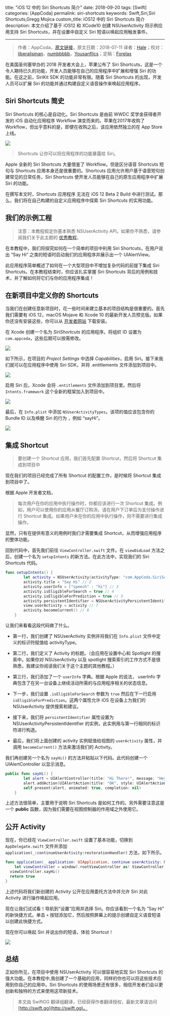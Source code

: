 title: "iOS 12 中的 Siri Shortcuts 简介"
date: 2018-09-20
tags: [Swift]
categories: [AppCoda]
permalink: siri-shortcuts
keywords: Swift,Siri,Siri Shortcuts,Gregg Mojica
custom_title: iOS12 中的 Siri Shortcuts 简介
description: 本文介绍了基于 iOS12 和 XCode10 创建 NSUserActivity 将示例应用支持 Siri Shortcuts，并在设置中自定义 Siri 短语以唤起应用触发事件。

---
> 作者：AppCoda，[原文链接](https://appcoda.com/siri-shortcuts/)，原文日期：2018-07-11
> 译者：[Hale](http://wuqiuhao.github.io)；校对：[liberalisman](http://xiaolu520.com/)，[numbbbbb](http://numbbbbb.com/)，[Yousanflics](http://blog.yousanflics.com.cn)；定稿：[Forelax](http://forelax.space)
  







<!--此处开始正文-->

在美国圣何塞举办的 2018 开发者大会上，苹果公布了 Siri Shortcuts，这是一个令人期待已久的功能，开发人员能够在自己的应用程序中扩展和增强 Siri 的功能。在这之前，SiriKit SDK 的功能非常有限。随着 Siri Shortcuts 的出现，开发人员可以扩展 Siri 的功能并通过构建自定义语音操作来唤起应用程序。

<!--more-->

## Siri Shortcuts 简史
Siri Shortcuts 的核心是自动化。Siri Shortcuts 是由前 WWDC 奖学金获得者开发的 iOS 自动化应用程序 Workflow 演变而来的。苹果在2017年收购了 Workflow，但出乎意料的是，即便在收购之后，该应用依然独立的在 App Store 上线。

![](https://appcoda.com/wp-content/uploads/2018/07/workflow-app.jpg)

> Shortcuts 让你可以将应用程序的功能暴露给 Siri。

Apple 全新的 Siri Shortcuts 大量借鉴了 Workflow。但是区分语音 Shortcuts 短句与 Shortcuts 应用本身还是很重要的。Shortcuts 应用允许用户基于语音短句创建常见的日常任务，Siri Shortcuts 使开发人员能够在自己的原生应用程序中扩展 Siri 的功能。

在撰写本文时，Shortcuts 应用程序 无法在 iOS 12 Beta 2 Build 中进行测试。那么，我们将在自己构建的自定义应用程序中探索 Siri Shortcuts 的实用功能。

## 我们的示例工程
> 注意：本教程假定你基本熟悉 NSUserActivity API。如果你不熟悉，请参阅我们关于此主题的 [优秀教程](https://www.appcoda.com/core-spotlight-framework/)。

在本教程中，我们将探究如何在一个简单的项目中利用 Siri Shortcuts，在用户说出 “Say Hi” 之类的短语时启动我们的应用程序并展示出一个 UIAlertView。

此应用程序简单概述了如何在一个大型项目中不增加复杂代码的前提下集成 Siri Shortcuts。在本教程结束时，你应该扎实掌握 Siri Shortcuts 背后的用例和技术，并了解如何将它们与你的应用程序集成！

## 在新项目中定义你的 Shortcuts

当我们在创建任意新项目时，花一些时间来建立基本的项目结构是很重要的。首先我们需要有 iOS 12，macOS Mojave 和 Xcode 10 的最新开发人员预览版。如果你还没有安装这些，你可以从 [开发者网站](https://developer.apple.com/) 下载安装。

在 Xcode 创建一个名为 *SiriShortcuts* 的应用程序。将组织 ID 设置为 `com.appcoda`，这些后期可以按需修改。

![](https://appcoda.com/wp-content/uploads/2018/07/2-1240x793.png)

如下所示，在项目的 *Project Settings* 中选择 *Capabilities*，启用 Siri。接下来我们就可以在应用程序中使用 Siri SDK，并将 .entitlements 文件添加到项目中。

![](https://appcoda.com/wp-content/uploads/2018/07/4-1240x793.png)

启用 S​​iri 后，Xcode 会将 `.entitlements` 文件添加到项目里。然后将 `Intents.framework` 这个全新的框架加入到项目中。

![](https://appcoda.com/wp-content/uploads/2018/07/7-1240x793.png)

最后，在 `Info.plist` 中添加 `NSUserActivityTypes`。该项的值应该包含你的 Bundle ID 以及唤醒 Siri 的行为 ，例如 “sayHi”。

![](https://appcoda.com/wp-content/uploads/2018/07/8-1240x775.png)

## 集成 Shortcut
> 要创建一个 Shortcut 应用，我们首先配置 Shortcut，然后将 Shortcut 集成到项目中

现在我们的项目已经完成了所有 Shortcut 的配置工作，是时候将 Shortcut 集成到项目中了。

根据 Apple 开发者文档，

> 每次用户在你的应用中执行操作时，你都应该进行一次 Shortcut 集成。例如，用户可以使用你的应用从餐厅订购汤，请在用户下订单后为支付操作进行 Shortcut 集成。如果用户未在你的应用中执行操作，则不需要进行集成操作。

显然，只有在提供有意义的用例时我们才需要集成 Shortcut，从而增强应用程序的整体功能。

回到代码中，首先我们前往 `ViewController.swift` 文件。在 `viewDidLoad` 方法之后，创建一个名为 `setupIntents` 的新方法。在此方法中，实现我们的 Siri Shortcuts 代码。

```swift
func setupIntents() {
        let activity = NSUserActivity(activityType: "com.AppCoda.SiriSortcuts.sayHi") // 1
        activity.title = "Say Hi" // 2
        activity.userInfo = ["speech" : "hi"] // 3
        activity.isEligibleForSearch = true // 4
        activity.isEligibleForPrediction = true // 5
        activity.persistentIdentifier = NSUserActivityPersistentIdentifier(rawValue: "com.AppCoda.SiriSortcuts.sayHi") // 6
        view.userActivity = activity // 7
        activity.becomeCurrent() // 8
    }
```

让我们来看看这段代码做了什么。

* 第一行，我们创建了 NSUserActivity 实例并将我们在 `Info.plist` 文件中定义的标识符赋值给 activityType。

* 第二行，我们定义了 Activity 的标题。（会应用在设置中心和 Spotlight 的搜索中。如果你对 NSUserActivity 以及 spotlight 搜索索引的工作方式不是很熟悉，我建议你阅读我们关于这个主题的其他教程。）

* 第三行，我们添加了一个 `userInfo` 字典。根据 Apple 的说法， userInfo 字典包含了在另一台设备上继续活动所需的与应用程序相关的状态信息。

* 下一步，我们设置 `.isEligibleForSearch` 参数为 `true` 然后在下一行启用 `isEligibleForPrediction`。这两个属性允许 iOS 在设备上为我们的 NSUserActivity 提供搜索和建议。

* 接下来，我们将 `persistentIdentifier` 属性设置为 NSUserActivityPersistentIdentifier 的实例，此实例用与第一行相同的标识符进行构造。

* 最后，我们将上面创建的 activity 实例赋值给视图的 `userActivity` 属性，并调用 `becomeCurrent()` 方法来激活我们的 Activity。


我们再创建另一个名为 `sayHi()` 的方法并粘贴以下代码。此代码创建一个 UIAlertController 以显示消息。

```swift
public func sayHi() {
        let alert = UIAlertController(title: "Hi There!", message: "Hey there! Glad to see you got this working!", preferredStyle: UIAlertController.Style.alert)
        alert.addAction(UIAlertAction(title: "OK", style: UIAlertAction.Style.default, handler: nil))
        self.present(alert, animated: true, completion: nil)
    }
```

上述方法很简单，主要用于说明 Siri Shortcuts 是如何工作的。另外需要注意这是一个 **public** 函数，因为我们需要在视图控制器的作用域之外使用它。

## 公开 Activity

现在，你已经在 `ViewController.swift` 设置了基本功能，切换到 `AppDelegate.swift` 文件并添加 `application(_:continueUserActivity:restorationHandler)` 方法，如下所示。

```swift
func application(_ application: UIApplication, continue userActivity: NSUserActivity, restorationHandler: @escaping ([UIUserActivityRestoring]?) -> Void) -> Bool {
    let viewController = window?.rootViewController as! ViewController
  viewController.sayHi()
  return true
}
```

上述代码将我们新创建的 Activity 公开在应用委托方法中并允许 Siri 对此 Activity 进行操作唤起应用。

现在让我们试试看！导航到“设置”应用并选择 Siri。你应该看到一个名为 ”Say Hi” 的新快捷方式。单击 `+` 按钮添加它，然后按照屏幕上的提示创建自定义语音短语以创建此快捷方式。

现在你可以唤起 Siri 并说出你的短语，体验 Shortcut！

![](https://swift.gg/img/articles/siri-shortcuts/006tNbRwgy1fvfvhpdhd4j31kw0jr1kx.jpg1537423351.9367192)

## 总结

正如你所见，在项目中使用 NSUserActivity 可以很容易地实现 Siri Shortcuts 的强大功能。在本教程中,我创建了一个基础的应用，同样的你也可以将这些技术应用到你自己的应用中。Siri Shortcuts 的使用场景还有很多，相信开发者们会以更创新和独特的方式来使用这项新技术。

> 本文由 SwiftGG 翻译组翻译，已经获得作者翻译授权，最新文章请访问 [http://swift.gg](http://swift.gg)。